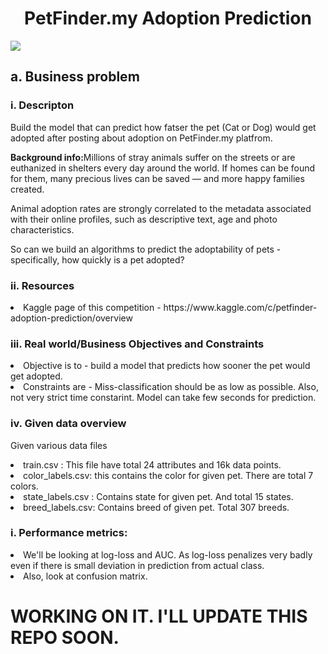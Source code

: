 <h1><center>PetFinder.my Adoption Prediction</center></h1>
<img src="https://i.imgur.com/sE9LQWT.jpg">
<h2> a. Business problem</h2>
<h3> i. Descripton </h3>
<p> Build the model that can predict how fatser the pet (Cat or Dog) would get adopted after posting about adoption on PetFinder.my  platfrom.</p>
<p><b>Background info:</b>Millions of stray animals suffer on the streets or are euthanized in shelters every day around the world. If homes can be found for them, many precious lives can be saved — and more happy families created.</p>
<p>Animal adoption rates are strongly correlated to the metadata associated with their online profiles, such as descriptive text, age and photo characteristics.</p>
<p>So can we build an algorithms to predict the adoptability of pets - specifically, how quickly is a pet adopted?</p>
<h3>ii. Resources</h3>
<li> Kaggle page of this competition - https://www.kaggle.com/c/petfinder-adoption-prediction/overview </li>
<h3> iii. Real world/Business Objectives and Constraints</h3>
<li>Objective is to - build a model that predicts how sooner the pet would get adopted.</li>
<li>Constraints are - Miss-classification should be as low as possible. Also, not very strict time constarint. Model can take few seconds for prediction.</li>
<h3> iv. Given data overview</h3>
<p>Given various data files</p>

<li>train.csv : This file have total 24 attributes and 16k data points. </li>
<li>color_labels.csv: this contains the color for given pet. There are total 7 colors.</li>
<li>state_labels.csv : Contains state for given pet. And total 15 states.</li>
<li>breed_labels.csv: Contains breed of given pet. Total 307 breeds.</li>
<h3>i. Performance metrics:</h3>
<li>We'll be looking at log-loss and AUC. As log-loss penalizes very badly even if there is small deviation in prediction from actual class.</li>
<li> Also, look at confusion matrix.</li>
<h1>WORKING ON IT. I'LL UPDATE THIS REPO SOON.</h1>
